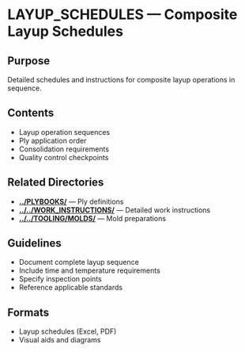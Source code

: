 # LAYUP_SCHEDULES — Composite Layup Schedules

## Purpose
Detailed schedules and instructions for composite layup operations in sequence.

## Contents
- Layup operation sequences
- Ply application order
- Consolidation requirements
- Quality control checkpoints

## Related Directories
- **[../PLYBOOKS/](../PLYBOOKS/)** — Ply definitions
- **[../../WORK_INSTRUCTIONS/](../../WORK_INSTRUCTIONS/)** — Detailed work instructions
- **[../../TOOLING/MOLDS/](../../TOOLING/MOLDS/)** — Mold preparations

## Guidelines
- Document complete layup sequence
- Include time and temperature requirements
- Specify inspection points
- Reference applicable standards

## Formats
- Layup schedules (Excel, PDF)
- Visual aids and diagrams
